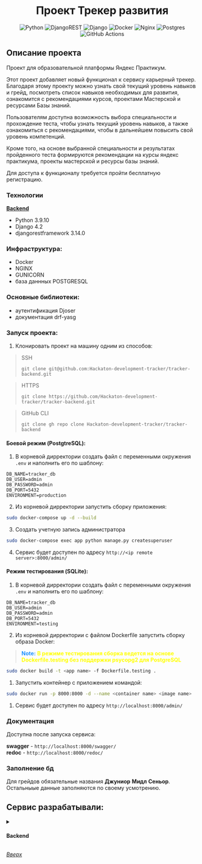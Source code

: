 <a id="anchor"></a>
<div align=center>

  # Проект Трекер развития

  ![Python](https://img.shields.io/badge/python-3670A0?style=for-the-badge&logo=python&logoColor=ffdd54)
  ![DjangoREST](https://img.shields.io/badge/DJANGO-REST-ff1709?style=for-the-badge&logo=django&logoColor=white&color=ff1709&labelColor=gray)
  ![Django](https://img.shields.io/badge/django-%23092E20.svg?style=for-the-badge&logo=django&logoColor=white)
  ![Docker](https://img.shields.io/badge/docker-%230db7ed.svg?style=for-the-badge&logo=docker&logoColor=white)
  ![Nginx](https://img.shields.io/badge/nginx-%23009639.svg?style=for-the-badge&logo=nginx&logoColor=white)
  ![Postgres](https://img.shields.io/badge/postgres-%23316192.svg?style=for-the-badge&logo=postgresql&logoColor=white)
  ![GitHub Actions](https://img.shields.io/badge/github%20actions-%232671E5.svg?style=for-the-badge&logo=githubactions&logoColor=white)
  
</div>

## Описание проекта

Проект для образовательной платформы Яндекс Практикум.

Этот проект добавляет новый функционал к сервису карьерный трекер. Благодаря этому проекту можно узнать свой текущий уровень навыков и грейд, посмотреть список навыков необходимых для развития, ознакомится с рекомендациями курсов, проектами Мастерской и ресурсами Базы знаний.

Пользователям доступна возможность выбора специальности и прохождение теста, чтобы узнать текущий уровень навыков, а также ознакомиться с рекомендациями, чтобы в дальнейшем повысить свой уровень компетенций.

Кроме того, на основе выбранной специальности и результатах пройденного теста формируются рекомендации на курсы яндекс практикума, проекты мастерской и ресурсы базы знаний.

Для доступа к функционалу требуется пройти бесплатную регистрацию.

### Технологии

[**Backend**](https://github.com/Hackaton-development-tracker/tracker-backend)

* Python 3.9.10
* Django 4.2
* djangorestframework 3.14.0


### Инфраструктура: 

* Docker
* NGINX
* GUNICORN
* база даннных POSTGRESQL

### Основные библиотеки:

- аутентификация Djoser
- документация drf-yasg

### Запуск проекта:

1. Клонировать проект на машину одним из способов:
> SSH
> ```
> git clone git@github.com:Hackaton-development-tracker/tracker-backend.git
> ```

> HTTPS
> ```
> git clone https://github.com/Hackaton-development-tracker/tracker-backend.git
> ```

> GitHub CLI
> ```
> git clone gh repo clone Hackaton-development-tracker/tracker-backend
> ```
#### Боевой режим (PostgtreSQL):
1. В корневой дирректории создать файл с переменными окружения `.env` и наполнить его по шаблону:
```
DB_NAME=tracker_db
DB_USER=admin
DB_PASSWORD=admin
DB_PORT=5432
ENVIRONMENT=production
```
2. Из корневой дирректории запустить сборку приложения:
```bash
sudo docker-compose up -d --build
```
3. Создать учетную запись администратора
```bash
sudo docker-compose exec app python manage.py createsuperuser
```
4. Сервис будет доступен по адресу `http://<ip remote server>:8000/admin/`

#### Режим тестирования (SQLite):
1. В корневой дирректории создать файл с переменными окружения `.env` и наполнить его по шаблону:
```
DB_NAME=tracker_db
DB_USER=admin
DB_PASSWORD=admin
DB_PORT=5432
ENVIRONMENT=testing
```
2. Из корневой дирректории с файлом Dockerfile запустить сборку образа Docker:
> <span style="color:#1E90FF">**Note:**</span> <span style="color:#FFFF00">**В режиме тестирования сборка ведется на основе Dockerfile.testing без поддержки psycopg2 для PostgreSQL**</span>
```bash
sudo docker build -t <app name> -f Dockerfile.testing . 
```
1. Запустить контейнер с приложением командой:
```bash
sudo docker run -p 8000:8000 -d --name <container name> <image name> 
```
1. Сервис будет доступен по адресу `http://localhost:8000/admin/`

### Документация

Доступна после запуска сервиса:

**swagger** - `http://localhost:8000/swagger/`  
**redoc** - `http://localhost:8000/redoc/`

### Заполнение бд
Для грейдов обязательные названия **Джуниор** **Мидл** **Сеньор**.
Остальныые данные заполняются по своему усмотрению.

## Сервис разрабатывали:
<details>
<summary>
<h4>Backend</h4>
</summary>

<br>

**Форов Александр** 

[![Telegram Badge](https://img.shields.io/badge/-Light_88-blue?style=social&logo=telegram&link=https://t.me/Light_88)](https://t.me/Light_88) [![Gmail Badge](https://img.shields.io/badge/forov.py@gmail.com-c14438?style=flat&logo=Gmail&logoColor=white&link=mailto:forov.py@gmail.com)](mailto:forov.py@gmail.com)

**Павел Смирнов**

[![Telegram Badge](https://img.shields.io/badge/-B1kas-blue?style=social&logo=telegram&link=https://t.me/B1kas)](https://t.me/B1kas) [![Yamail Badge](https://img.shields.io/badge/baksbannysmirnov@yandex.ru-FFCC00?style=flat&logo=ycombinator&logoColor=red&link=mailto:baksbannysmirnov@yandex.ru)](mailto:baksbannysmirnov@yandex.ru)

</details>

_[Вверх](#anchor)_
